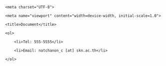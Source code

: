 <!DOCTYPE html>

<html lang="en">

<head>

    <meta charset="UTF-8">

    <meta name="viewport" content="width=device-width, initial-scale=1.0">

    <title>Document</title>

</head>

<body>

    <ol>

        <li>Tel: 555-5555</li>

        <li>Email: natchanon_c [at] skn.ac.th</li>

    </ol>

</body>

</html>
